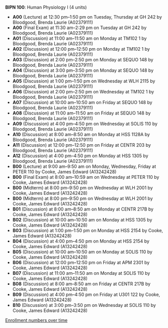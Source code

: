 **BIPN 100**: Human Physiology I (4 units)

- **A00** (Lecture) at 12:30 pm–1:50 pm on Tuesday, Thursday at GH 242 by Bloodgood, Brenda Laurie (A02379111)
- **A00** (Final Exam) at 11:30 am–2:29 pm on Tuesday at GH 242 by Bloodgood, Brenda Laurie (A02379111)
- **A01** (Discussion) at 11:00 am–11:50 am on Monday at TM102 1 by Bloodgood, Brenda Laurie (A02379111)
- **A02** (Discussion) at 12:00 pm–12:50 pm on Monday at TM102 1 by Bloodgood, Brenda Laurie (A02379111)
- **A03** (Discussion) at 2:00 pm–2:50 pm on Monday at SEQUO 148 by Bloodgood, Brenda Laurie (A02379111)
- **A04** (Discussion) at 3:00 pm–3:50 pm on Monday at SEQUO 148 by Bloodgood, Brenda Laurie (A02379111)
- **A05** (Discussion) at 1:00 pm–1:50 pm on Wednesday at WLH 2115 by Bloodgood, Brenda Laurie (A02379111)
- **A06** (Discussion) at 2:00 pm–2:50 pm on Wednesday at TM102 1 by Bloodgood, Brenda Laurie (A02379111)
- **A07** (Discussion) at 10:00 am–10:50 am on Friday at SEQUO 148 by Bloodgood, Brenda Laurie (A02379111)
- **A08** (Discussion) at 11:00 am–11:50 am on Friday at SEQUO 148 by Bloodgood, Brenda Laurie (A02379111)
- **A09** (Discussion) at 4:00 pm–4:50 pm on Wednesday at SOLIS 110 by Bloodgood, Brenda Laurie (A02379111)
- **A10** (Discussion) at 8:00 am–8:50 am on Monday at HSS 1128A by Bloodgood, Brenda Laurie (A02379111)
- **A11** (Discussion) at 12:00 pm–12:50 pm on Friday at CENTR 203 by Bloodgood, Brenda Laurie (A02379111)
- **A12** (Discussion) at 4:00 pm–4:50 pm on Monday at HSS 1305 by Bloodgood, Brenda Laurie (A02379111)
- **B00** (Lecture) at 9:00 am–9:50 am on Monday, Wednesday, Friday at PETER 110 by Cooke, James Edward (A13242428)
- **B00** (Final Exam) at 8:00 am–10:59 am on Wednesday at PETER 110 by Cooke, James Edward (A13242428)
- **B00** (Midterm) at 8:00 pm–9:50 pm on Wednesday at WLH 2001 by Cooke, James Edward (A13242428)
- **B00** (Midterm) at 8:00 pm–9:50 pm on Wednesday at WLH 2001 by Cooke, James Edward (A13242428)
- **B01** (Discussion) at 8:00 am–8:50 am on Monday at CENTR 217B by Cooke, James Edward (A13242428)
- **B02** (Discussion) at 10:00 am–10:50 am on Monday at HSS 1305 by Cooke, James Edward (A13242428)
- **B03** (Discussion) at 1:00 pm–1:50 pm on Monday at HSS 2154 by Cooke, James Edward (A13242428)
- **B04** (Discussion) at 4:00 pm–4:50 pm on Monday at HSS 2154 by Cooke, James Edward (A13242428)
- **B05** (Discussion) at 10:00 am–10:50 am on Monday at SOLIS 110 by Cooke, James Edward (A13242428)
- **B06** (Discussion) at 12:00 pm–12:50 pm on Friday at APM 2301 by Cooke, James Edward (A13242428)
- **B07** (Discussion) at 11:00 am–11:50 am on Monday at SOLIS 110 by Cooke, James Edward (A13242428)
- **B08** (Discussion) at 8:00 am–8:50 am on Friday at CENTR 217B by Cooke, James Edward (A13242428)
- **B09** (Discussion) at 4:00 pm–4:50 pm on Friday at U301 122 by Cooke, James Edward (A13242428)
- **B10** (Discussion) at 3:00 pm–3:50 pm on Wednesday at SOLIS 110 by Cooke, James Edward (A13242428)

[Enrollment numbers over time](./BIPN100.tsv)
